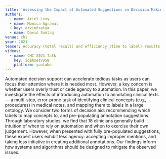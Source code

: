 ```yaml
---
title: 'Assessing the Impact of Automated Suggestions on Decision Making: Domain Experts Mediate Model Errors but Take Less Initiative'
authors:
  - name: Ariel Levy
  - name: Monica Agrawal
  - key: arvindsatya
  - name: David Sontag
venue: chi
year: 2021
teaser: Accuracy (total recall) and efficiency (time to label) results for users with label recommendations (Standard and Weakened modes) and users without (None mode).
videos:
  - name: CHI 2021 Talk
    key: iqahsetvD58
    platform: youtube
---
```

Automated decision support can accelerate tedious tasks as users can focus their attention where it is needed most. However, a key concern is whether users overly trust or cede agency to automation. In this paper, we investigate the effects of introducing automation to annotating clinical texts — a multi-step, error-prone task of identifying clinical concepts (e.g., procedures) in medical notes, and mapping them to labels in a large ontology. We consider two forms of decision aid: recommending which labels to map concepts to, and pre-populating annotation suggestions. Through laboratory studies, we find that 18 clinicians generally build intuition of when to rely on automation and when to exercise their own judgement. However, when presented with fully pre-populated suggestions, these expert users exhibit less agency: accepting improper mentions, and taking less initiative in creating additional annotations. Our findings inform how systems and algorithms should be designed to mitigate the observed issues.